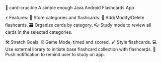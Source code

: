 🎴 card-crucible
A simple enough Java Android Flashcards App

⚡ Features:
📂 Store categories and flashcards.
📝 Add/Modify/Delete flashcards.
🗃️	Organize cards by category.
👓 Study mode to review all cards in the selected categories.

🛠️ Stretch Goals:
⏰	Game Mode, timed and scored.
🖌️	Style flashcards.
💻 Use external library to initiate base flashcard collection with flashcards.
🔔 Push notification to remind user to study on app.
